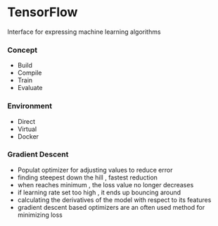 # TensorFlow

Interface for expressing machine learning algorithms 

### Concept
* Build
* Compile
* Train
* Evaluate

### Environment
* Direct
* Virtual
* Docker 

### Gradient Descent
* Populat optimizer for adjusting values to reduce error 
* finding steepest down the hill , fastest reduction 
* when reaches minimum , the loss value no longer decreases
* if learning rate set too high , it ends up bouncing around 
* calculating the derivatives of the model with respect to its features 
* gradient descent based optimizers are an often used method for minimizing loss 

